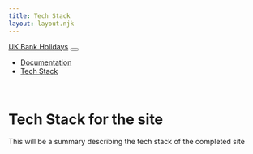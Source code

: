 ```yaml
---
title: Tech Stack
layout: layout.njk
---
```


<nav class="navbar navbar-expand-lg bg-body-tertiary">
  <div class="container-fluid">
    <a class="navbar-brand" href="/index.html">UK Bank Holidays</a>
    <button class="navbar-toggler" type="button" data-bs-toggle="collapse" data-bs-target="#navbarNav" aria-controls="navbarNav" aria-expanded="false" aria-label="Toggle navigation">
      <span class="navbar-toggler-icon"></span>
    </button>
    <div class="collapse navbar-collapse" id="navbarNav">
      <ul class="navbar-nav">
        <li class="nav-item">
          <a class="nav-link active" aria-current="page" href="/docs/index.html/">Documentation</a>
        </li>
        <li class="nav-item">
          <a class="nav-link" href="/techStack/index.html/">Tech Stack</a>
        </li>
      </ul>
    </div>
  </div>
</nav>
<br>

# Tech Stack for the site

<p>This will be a summary describing the tech stack of the completed site</p>